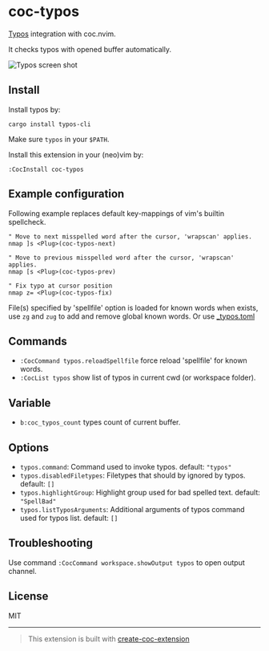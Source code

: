 # coc-typos

[Typos](https://github.com/crate-ci/typos) integration with coc.nvim.

It checks typos with opened buffer automatically.

![Typos screen shot](https://alfs.chigua.cn/dianyou/data/platform/default/20220422/Screen%20Shot%202022-04-22%20at%2001.55.23.png)

## Install

Install typos by:

    cargo install typos-cli

Make sure `typos` in your `$PATH`.

Install this extension in your (neo)vim by:

    :CocInstall coc-typos

## Example configuration

Following example replaces default key-mappings of vim's builtin spellcheck.

```vim
" Move to next misspelled word after the cursor, 'wrapscan' applies.
nmap ]s <Plug>(coc-typos-next)

" Move to previous misspelled word after the cursor, 'wrapscan' applies.
nmap [s <Plug>(coc-typos-prev)

" Fix typo at cursor position
nmap z= <Plug>(coc-typos-fix)
```

File(s) specified by 'spellfile' option is loaded for known words when exists,
use `zg` and `zug` to add and remove global known words. Or use
[\_typos.toml](https://github.com/crate-ci/typos#false-positives)

## Commands

- `:CocCommand typos.reloadSpellfile` force reload 'spellfile' for known words.
- `:CocList typos` show list of typos in current cwd (or workspace folder).

## Variable

- `b:coc_typos_count` types count of current buffer.

## Options

- `typos.command`: Command used to invoke typos. default: `"typos"`
- `typos.disabledFiletypes`: Filetypes that should by ignored by typos. default: `[]`
- `typos.highlightGroup`: Highlight group used for bad spelled text. default: `"SpellBad"`
- `typos.listTyposArguments`: Additional arguments of typos command used for typos list. default: `[]`

## Troubleshooting

Use command `:CocCommand workspace.showOutput typos` to open output channel.

## License

MIT

---

> This extension is built with [create-coc-extension](https://github.com/fannheyward/create-coc-extension)
